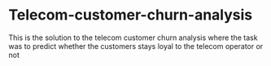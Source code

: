 # Telecom-customer-churn-analysis
This is the solution to the telecom customer churn analysis where the task was to predict whether the customers stays loyal to the telecom operator or not 

